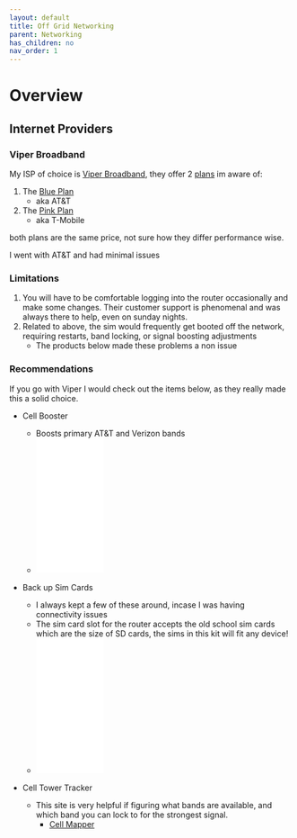 ```yaml
---
layout: default
title: Off Grid Networking
parent: Networking
has_children: no
nav_order: 1
---
```


# Overview


## Internet Providers

### Viper Broadband

My ISP of choice is [Viper Broadband](https://www.viperbroadband.com/), they offer 2 [plans](https://www.viperbroadband.com/#our-plans) im aware of:
1. The [Blue Plan](https://www.viperbroadband.com/product/blue-plan/)
   - aka AT&T
2. The [Pink Plan](https://www.viperbroadband.com/product/pink-plan/)
   - aka T-Mobile

both plans are the same price, not sure how they differ performance wise.

I went with AT&T and had minimal issues

### Limitations
1. You will have to be comfortable logging into the router occasionally and make some changes. Their customer support is phenomenal and was always there to help, even on sunday nights. 
2. Related to above, the sim would frequently get booted off the network, requiring restarts, band locking, or signal boosting adjustments
   - The products below made these problems a non issue

### Recommendations

If you go with Viper I would check out the items below, as they really made this a solid choice. 

- Cell Booster
  - Boosts primary AT&T and Verizon bands
  - <iframe style="width:120px;height:240px;" marginwidth="0" marginheight="0" scrolling="no" frameborder="0" src="//ws-na.amazon-adsystem.com/widgets/q?ServiceVersion=20070822&OneJS=1&Operation=GetAdHtml&MarketPlace=US&source=ac&ref=qf_sp_asin_til&ad_type=product_link&tracking_id=itsmyfirstnam-20&marketplace=amazon&amp;region=US&placement=B07ML28SWS&asins=B07ML28SWS&linkId=00f4a5fba07cf3dd5246b9bc182a0763&show_border=false&link_opens_in_new_window=false&price_color=333333&title_color=0066c0&bg_color=ffffff">
    </iframe>

- Back up Sim Cards
  - I always kept a few of these around, incase I was having connectivity issues
  - The sim card slot for the router accepts the old school sim cards which are the size of SD cards, the sims in this kit will fit any device!
  - <iframe style="width:120px;height:240px;" marginwidth="0" marginheight="0" scrolling="no" frameborder="0" src="//ws-na.amazon-adsystem.com/widgets/q?ServiceVersion=20070822&OneJS=1&Operation=GetAdHtml&MarketPlace=US&source=ac&ref=tf_til&ad_type=product_link&tracking_id=itsmyfirstnam-20&marketplace=amazon&amp;region=US&placement=B071FM63JT&asins=B071FM63JT&linkId=2f08f72d0c7042d8db2cdd7b50fc2a4d&show_border=false&link_opens_in_new_window=false&price_color=333333&title_color=0066c0&bg_color=ffffff">
    </iframe>

- Cell Tower Tracker
  - This site is very helpful if figuring what bands are available, and which band you can lock to for the strongest signal. 
    - [Cell Mapper](https://www.cellmapper.net/map) 